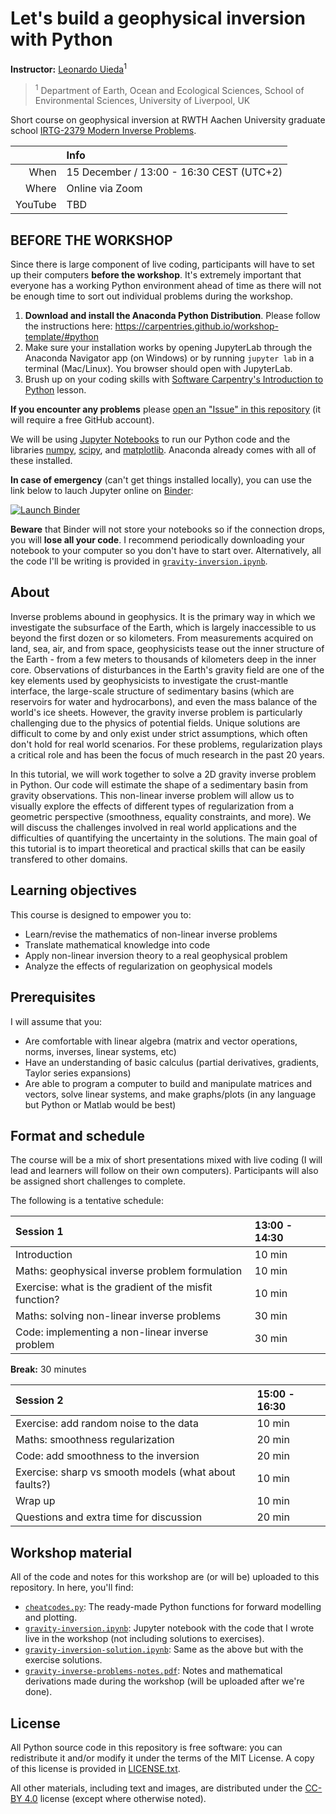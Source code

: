 # Let's build a geophysical inversion with Python

**Instructor:** [Leonardo Uieda](https://www.leouieda.com/)<sup>1</sup>

> <sup>1</sup> Department of Earth, Ocean and Ecological Sciences,
> School of Environmental Sciences, University of Liverpool, UK

Short course on geophysical inversion at RWTH Aachen University
graduate school [IRTG-2379 Modern Inverse Problems](
https://blog.rwth-aachen.de/irtg-mip/about-irtg-2379/).

|        | Info |
|-------:|:-----|
|When    | 15 December / 13:00 - 16:30 CEST (UTC+2) |
|Where   | Online via Zoom |
|YouTube | TBD |

## BEFORE THE WORKSHOP

Since there is large component of live coding, participants will
have to set up their computers **before the workshop**. It's
extremely important that everyone has a working Python environment
ahead of time as there will not be enough time to sort out
individual problems during the workshop.

1. **Download and install the Anaconda Python Distribution**.
   Please follow the instructions here:
   https://carpentries.github.io/workshop-template/#python
1. Make sure your installation works by opening JupyterLab through
   the Anaconda Navigator app (on Windows) or by running
   `jupyter lab` in a terminal (Mac/Linux). You browser should
   open with JupyterLab.
1. Brush up on your coding skills with [Software Carpentry's
   Introduction to Python](https://swcarpentry.github.io/python-novice-inflammation/)
   lesson.

**If you encounter any problems** please [open an "Issue" in
this repository](https://github.com/compgeolab/2020-aachen-inverse-problems/issues/new)
(it will require a free GitHub account).

We will be using [Jupyter Notebooks](https://jupyter.org/) to run our
Python code and the libraries [numpy](https://numpy.org/),
[scipy](https://www.scipy.org/), and [matplotlib](https://matplotlib.org/).
Anaconda already comes with all of these installed.

**In case of emergency** (can't get things installed locally), you can
use the link below to lauch Jupyter online on [Binder](https://mybinder.org/):

[![Launch Binder](https://mybinder.org/badge_logo.svg)](https://mybinder.org/v2/gh/compgeolab/2020-aachen-inverse-problems/HEAD)

**Beware** that Binder will not store your notebooks so if the connection
drops, you will **lose all your code**. I recommend periodically
downloading your notebook to your computer so you don't have to start
over. Alternatively, all the code I'll be writing is provided in
[`gravity-inversion.ipynb`](https://nbviewer.jupyter.org/github/compgeolab/2020-aachen-inverse-problems/blob/main/gravity-inversion.ipynb).

## About

Inverse problems abound in geophysics.
It is the primary way in which we investigate the subsurface of the Earth,
which is largely inaccessible to us beyond the first dozen or so kilometers.
From measurements acquired on land, sea, air, and from space, geophysicists
tease out the inner structure of the Earth - from a few meters to thousands of
kilometers deep in the inner core.
Observations of disturbances in the Earth's gravity field are one of the key
elements used by geophysicists to investigate the crust-mantle interface, the
large-scale structure of sedimentary basins (which are reservoirs for water and
hydrocarbons), and even the mass balance of the world's ice sheets.
However, the gravity inverse problem is particularly challenging due to the
physics of potential fields.
Unique solutions are difficult to come by and only exist under strict
assumptions, which often don't hold for real world scenarios.
For these problems, regularization plays a critical role and has been the focus
of much research in the past 20 years.

In this tutorial, we will work together to solve a 2D gravity inverse problem
in Python.
Our code will estimate the shape of a sedimentary basin from gravity
observations.
This non-linear inverse problem will allow us to visually explore the effects
of different types of regularization from a geometric perspective (smoothness,
equality constraints, and more).
We will discuss the challenges involved in real world applications and the
difficulties of quantifying the uncertainty in the solutions.
The main goal of this tutorial is to impart theoretical and practical
skills that can be easily transfered to other domains.

## Learning objectives

This course is designed to empower you to:

* Learn/revise the mathematics of non-linear inverse problems
* Translate mathematical knowledge into code
* Apply non-linear inversion theory to a real geophysical problem
* Analyze the effects of regularization on geophysical models

## Prerequisites

I will assume that you:

* Are comfortable with linear algebra (matrix and vector operations,
  norms, inverses, linear systems, etc)
* Have an understanding of basic calculus (partial derivatives, gradients,
  Taylor series expansions)
* Are able to program a computer to build and manipulate matrices and
  vectors, solve linear systems, and make graphs/plots (in any language
  but Python or Matlab would be best)

## Format and schedule

The course will be a mix of short presentations mixed with live coding
(I will lead and learners will follow on their own computers). Participants
will also be assigned short challenges to complete.

The following is a tentative schedule:

| Session 1 | 13:00 - 14:30 |
|:----------|:--------------|
| Introduction | 10 min |
| Maths: geophysical inverse problem formulation | 10 min |
| Exercise: what is the gradient of the misfit function? | 10 min |
| Maths: solving non-linear inverse problems | 30 min |
| Code: implementing a non-linear inverse problem | 30 min |

**Break:** 30 minutes

| Session 2 | 15:00 - 16:30 |
|:----------|:--------------|
| Exercise: add random noise to the data | 10 min |
| Maths: smoothness regularization | 20 min |
| Code: add smoothness to the inversion | 20 min |
| Exercise: sharp vs smooth models (what about faults?) | 10 min |
| Wrap up | 10 min |
| Questions and extra time for discussion | 20 min |

## Workshop material

All of the code and notes for this workshop are (or will be) uploaded
to this repository. In here, you'll find:

* [`cheatcodes.py`](cheatcodes.py): The ready-made Python functions for
  forward modelling and plotting.
* [`gravity-inversion.ipynb`](https://nbviewer.jupyter.org/github/compgeolab/2020-aachen-inverse-problems/blob/main/gravity-inversion.ipynb):
  Jupyter notebook with the code that I wrote live in the workshop
  (not including solutions to exercises).
* [`gravity-inversion-solution.ipynb`](https://nbviewer.jupyter.org/github/compgeolab/2020-aachen-inverse-problems/blob/main/gravity-inversion-solution.ipynb):
  Same as the above but with the exercise solutions.
* [`gravity-inverse-problems-notes.pdf`](gravity-inverse-problems-notes.pdf): 
  Notes and mathematical derivations made during the workshop
  (will be uploaded after we're done).

## License

All Python source code in this repository is free software:
you can redistribute it and/or modify it under the terms of the
MIT License. A copy of this license is provided in
[LICENSE.txt](https://github.com/compgeolab/2020-aachen-inverse-problems/blob/main/LICENSE.txt).

All other materials, including text and images, are distributed under the
[CC-BY 4.0](https://creativecommons.org/licenses/by/4.0/)
license (except where otherwise noted).

